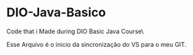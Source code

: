 # DIO-Java-Basico
Code that i Made during DIO Basic Java Course\

Esse Arquivo é o inicio da sincronização do VS para o meu GIT.
